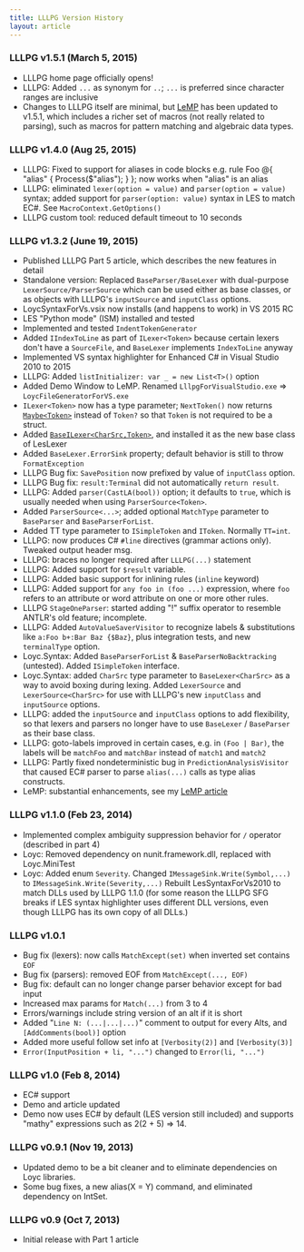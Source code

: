 ```yaml
---
title: LLLPG Version History
layout: article
---
```


### LLLPG v1.5.1 (March 5, 2015) ### 

- LLLPG home page officially opens!
- LLLPG: Added `...` as synonym for `..`; `...` is preferred since character ranges are inclusive
- Changes to LLLPG itself are minimal, but [LeMP](http://ecsharp.net/lemp) has been updated to v1.5.1, which includes a richer set of macros (not really related to parsing), such as macros for pattern matching and algebraic data types.

### LLLPG v1.4.0 (Aug 25, 2015) ### 

- LLLPG: Fixed to support for aliases in code blocks e.g. rule Foo @{ "alias" { Process($"alias"); } }; now works when "alias" is an alias
- LLLPG: eliminated `lexer(option = value)` and `parser(option = value)` syntax; added support for `parser(option: value)` syntax in LES to match EC#. See `MacroContext.GetOptions()`
- LLLPG custom tool: reduced default timeout to 10 seconds

### LLLPG v1.3.2 (June 19, 2015) ### 

- Published LLLPG Part 5 article, which describes the new features in detail
- Standalone version: Replaced `BaseParser/BaseLexer` with dual-purpose `LexerSource/ParserSource` which can be used either as base classes, or as objects with LLLPG's `inputSource` and `inputClass` options.
- LoycSyntaxForVs.vsix now installs (and happens to work) in VS 2015 RC
- LES "Python mode" (ISM) installed and tested
- Implemented and tested `IndentTokenGenerator`
- Added `IIndexToLine` as part of `ILexer<Token>` because certain lexers don't have a `SourceFile`, and `BaseLexer` implements `IndexToLine` anyway
- Implemented VS syntax highlighter for Enhanced C# in Visual Studio 2010 to 2015
- LLLPG: Added `listInitializer: var _ = new List<T>()` option
- Added Demo Window to LeMP. Renamed `LllpgForVisualStudio.exe` => `LoycFileGeneratorForVS.exe`
- `ILexer<Token>` now has a type parameter; `NextToken()` now returns [`Maybe<Token>`](http://ecsharp.net/doc/code/structLoyc_1_1Maybe_3_01T_01_4.html) instead of `Token?` so that `Token` is not required to be a struct.
- Added [`BaseILexer<CharSrc,Token>`](http://ecsharp.net/doc/code/classLoyc_1_1Syntax_1_1Lexing_1_1BaseILexer_3_01CharSrc_00_01Token_01_4.html), and installed it as the new base class of LesLexer
- Added `BaseLexer.ErrorSink` property; default behavior is still to throw `FormatException`
- LLLPG Bug fix: `SavePosition` now prefixed by value of `inputClass` option.
- LLLPG Bug fix: `result:Terminal` did not automatically `return result`.
- LLLPG: Added `parser(CastLA(bool))` option; it defaults to `true`, which is usually needed when using `ParserSource<Token>`.
- Added `ParserSource<...>`; added optional `MatchType` parameter to `BaseParser` and `BaseParserForList`.
- Added TT type parameter to `ISimpleToken` and `IToken`. Normally `TT=int`.
- LLLPG: now produces C# `#line` directives (grammar actions only). Tweaked output header msg.
- LLLPG: braces no longer required after `LLLPG(...)` statement
- LLLPG: Added support for `$result` variable.
- LLLPG: Added basic support for inlining rules (`inline` keyword)
- LLLPG: Added support for `any foo in (foo ...)` expression, where `foo` refers to an attribute or word attribute on one or more other rules.
- LLLPG `StageOneParser`: started adding "!" suffix operator to resemble ANTLR's old feature; incomplete.
- LLLPG: Added `AutoValueSaverVisitor` to recognize labels & substitutions like `a:Foo b+:Bar Baz {$Baz}`, plus integration tests, and new `terminalType` option.
- Loyc.Syntax: Added `BaseParserForList` & `BaseParserNoBacktracking` (untested). Added `ISimpleToken` interface.
- Loyc.Syntax: added `CharSrc` type parameter to `BaseLexer<CharSrc>` as a way to avoid boxing during lexing. Added `LexerSource` and `LexerSource<CharSrc>` for use with LLLPG's new `inputClass` and `inputSource` options.
- LLLPG: added the `inputSource` and `inputClass` options to add flexibility, so that lexers and parsers no longer have to use `BaseLexer` / `BaseParser` as their base class.
- LLLPG: goto-labels improved in certain cases, e.g. in `(Foo | Bar)`, the labels will be `matchFoo` and `matchBar` instead of `match1` and `match2`
- LLLPG: Partly fixed nondeterministic bug in `PredictionAnalysisVisitor` that caused EC# parser to parse `alias(...)` calls as type alias constructs.
- LeMP: substantial enhancements, see my [LeMP article](http://www.codeproject.com/Articles/995264/Avoid-tedious-coding-with-LeMP-Part)

### LLLPG v1.1.0 (Feb 23, 2014) ### 

- Implemented complex ambiguity suppression behavior for `/` operator (described in part 4)
- Loyc: Removed dependency on nunit.framework.dll, replaced with Loyc.MiniTest
- Loyc: Added enum `Severity`. Changed `IMessageSink.Write(Symbol,...)` to `IMessageSink.Write(Severity,...)` 
Rebuilt LesSyntaxForVs2010 to match DLLs used by LLLPG 1.1.0 (for some reason the LLLPG SFG breaks if LES syntax highlighter uses different DLL versions, even though LLLPG has its own copy of all DLLs.)

### LLLPG v1.0.1 ###

- Bug fix (lexers): now calls `MatchExcept(set)` when inverted set contains `EOF`
- Bug fix (parsers): removed EOF from `MatchExcept(..., EOF)` 
- Bug fix: default can no longer change parser behavior except for bad input
- Increased max params for `Match(...)` from 3 to 4 
- Errors/warnings include string version of an alt if it is short 
- Added "`Line N: (...|...|...)`" comment to output for every Alts, and `[AddComments(bool)]` option
- Added more useful follow set info at `[Verbosity(2)]` and `[Verbosity(3)]`
- `Error(InputPosition + li, "...")` changed to `Error(li, "...")`

### LLLPG v1.0 (Feb 8, 2014) ###

- EC# support
- Demo and article updated
- Demo now uses EC# by default (LES version still included) and supports "mathy" expressions such as 2(2 + 5) => 14.

### LLLPG v0.9.1 (Nov 19, 2013) ###

- Updated demo to be a bit cleaner and to eliminate dependencies on Loyc libraries.
- Some bug fixes, a new alias(X = Y) command, and eliminated dependency on IntSet.

### LLLPG v0.9 (Oct 7, 2013) ### 

- Initial release with Part 1 article

